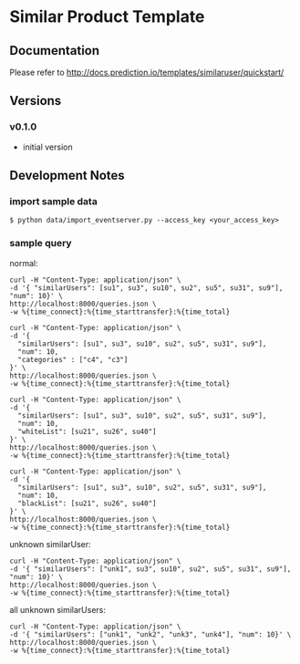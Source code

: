 # Similar Product Template

## Documentation

Please refer to http://docs.prediction.io/templates/similaruser/quickstart/

## Versions

### v0.1.0

- initial version

## Development Notes

### import sample data

```
$ python data/import_eventserver.py --access_key <your_access_key>
```

### sample query

normal:

```
curl -H "Content-Type: application/json" \
-d '{ "similarUsers": [su1", su3", su10", su2", su5", su31", su9"], "num": 10}' \
http://localhost:8000/queries.json \
-w %{time_connect}:%{time_starttransfer}:%{time_total}
```

```
curl -H "Content-Type: application/json" \
-d '{
  "similarUsers": [su1", su3", su10", su2", su5", su31", su9"],
  "num": 10,
  "categories" : ["c4", "c3"]
}' \
http://localhost:8000/queries.json \
-w %{time_connect}:%{time_starttransfer}:%{time_total}
```

```
curl -H "Content-Type: application/json" \
-d '{
  "similarUsers": [su1", su3", su10", su2", su5", su31", su9"],
  "num": 10,
  "whiteList": [su21", su26", su40"]
}' \
http://localhost:8000/queries.json \
-w %{time_connect}:%{time_starttransfer}:%{time_total}
```

```
curl -H "Content-Type: application/json" \
-d '{
  "similarUsers": [su1", su3", su10", su2", su5", su31", su9"],
  "num": 10,
  "blackList": [su21", su26", su40"]
}' \
http://localhost:8000/queries.json \
-w %{time_connect}:%{time_starttransfer}:%{time_total}
```

unknown similarUser:

```
curl -H "Content-Type: application/json" \
-d '{ "similarUsers": ["unk1", su3", su10", su2", su5", su31", su9"], "num": 10}' \
http://localhost:8000/queries.json \
-w %{time_connect}:%{time_starttransfer}:%{time_total}
```


all unknown similarUsers:

```
curl -H "Content-Type: application/json" \
-d '{ "similarUsers": ["unk1", "unk2", "unk3", "unk4"], "num": 10}' \
http://localhost:8000/queries.json \
-w %{time_connect}:%{time_starttransfer}:%{time_total}
```
